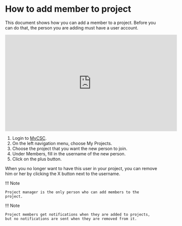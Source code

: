 # How to add member to project

This document shows how you can add a member to a project. Before you
can do that, the person you are adding must have a user account.

<iframe width="560" height="315" src="https://www.youtube.com/embed/QM-MlRs_pCk" frameborder="0" allow="accelerometer; autoplay; encrypted-media; gyroscope; picture-in-picture" allowfullscreen></iframe>

1. Login to [MyCSC](http://my.csc.fi).
1. On the left navigation menu, choose My Projects.
1. Choose the project that you want the new person to join.
1. Under Members, fill in the username of the new person.
1. Click on the plus button.

When you no longer want to have this user in your project, you can
remove him or her by clicking the X button next to the username.

!!! Note

    Project manager is the only person who can add members to the
    project.

!!! Note

    Project members get notifications when they are added to projects,
    but no notifications are sent when they are removed from it.
